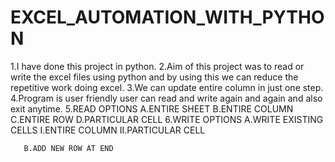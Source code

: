 # EXCEL_AUTOMATION_WITH_PYTHON
1.I have done this project in python. 
2.Aim of this project was to  read or write the excel files using python and by using this we can reduce the repetitive  work doing excel.
3.We can update entire column in just one step.
4.Program is user friendly user can read and write again and again  and also exit anytime.
5.READ OPTIONS
       A.ENTIRE SHEET
       B.ENTIRE COLUMN
       C.ENTIRE ROW
       D.PARTICULAR CELL
 6.WRITE OPTIONS
       A.WRITE EXISTING CELLS
             I.ENTIRE COLUMN
             II.PARTICULAR CELL
            
       B.ADD NEW ROW AT END 
 
